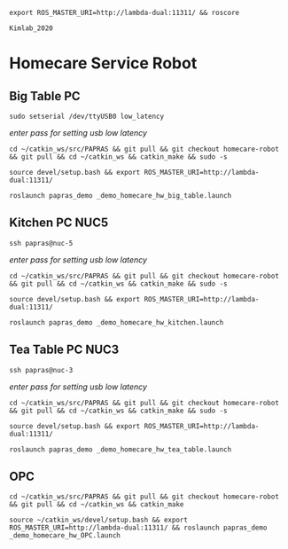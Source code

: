 ```
export ROS_MASTER_URI=http://lambda-dual:11311/ && roscore
```
```
Kimlab_2020
```

# Homecare Service Robot
## Big Table PC 
```
sudo setserial /dev/ttyUSB0 low_latency
```
*enter pass for setting usb low latency*
```
cd ~/catkin_ws/src/PAPRAS && git pull && git checkout homecare-robot && git pull && cd ~/catkin_ws && catkin_make && sudo -s
```
```
source devel/setup.bash && export ROS_MASTER_URI=http://lambda-dual:11311/
```
```
roslaunch papras_demo _demo_homecare_hw_big_table.launch
```
## Kitchen PC NUC5
```
ssh papras@nuc-5
```
*enter pass for setting usb low latency*
```
cd ~/catkin_ws/src/PAPRAS && git pull && git checkout homecare-robot && git pull && cd ~/catkin_ws && catkin_make && sudo -s
```
```
source devel/setup.bash && export ROS_MASTER_URI=http://lambda-dual:11311/
```
```
roslaunch papras_demo _demo_homecare_hw_kitchen.launch
```
## Tea Table PC NUC3
```
ssh papras@nuc-3
```
*enter pass for setting usb low latency*
```
cd ~/catkin_ws/src/PAPRAS && git pull && git checkout homecare-robot && git pull && cd ~/catkin_ws && catkin_make && sudo -s
```
```
source devel/setup.bash && export ROS_MASTER_URI=http://lambda-dual:11311/
```
```
roslaunch papras_demo _demo_homecare_hw_tea_table.launch
```
## OPC
```
cd ~/catkin_ws/src/PAPRAS && git pull && git checkout homecare-robot && git pull && cd ~/catkin_ws && catkin_make
```
```
source ~/catkin_ws/devel/setup.bash && export ROS_MASTER_URI=http://lambda-dual:11311/ && roslaunch papras_demo _demo_homecare_hw_OPC.launch
```
